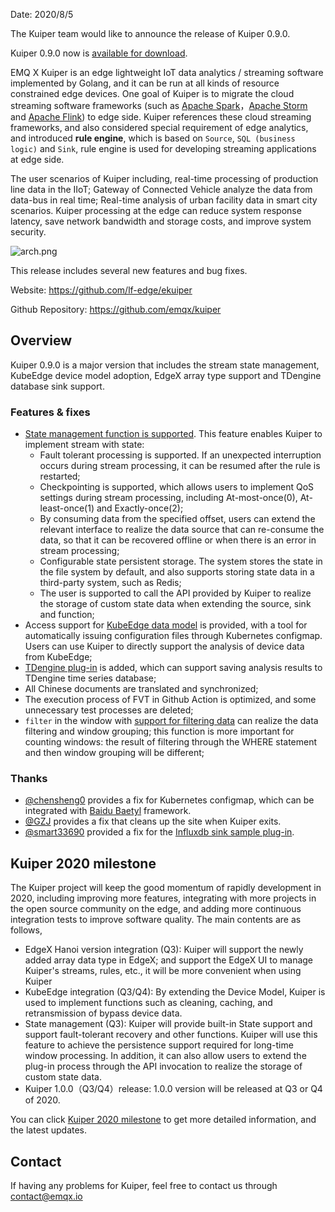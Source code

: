 Date: 2020/8/5

The Kuiper team would like to announce the release of Kuiper 0.9.0. 

Kuiper 0.9.0 now is [available for download](https://github.com/emqx/kuiper/releases/tag/0.9.0).

EMQ X Kuiper is an edge lightweight IoT data analytics / streaming software implemented by Golang, and it can be run at all kinds of resource constrained edge devices. One goal of Kuiper is to migrate the cloud streaming software frameworks (such as [Apache Spark](https://spark.apache.org/)，[Apache Storm](https://storm.apache.org/) and [Apache Flink](https://flink.apache.org/)) to edge side. Kuiper references these cloud streaming frameworks, and also considered special requirement of edge analytics, and introduced **rule engine**, which is based on `Source`, `SQL (business logic)` and `Sink`, rule engine is used for developing streaming applications at edge side.

The user scenarios of Kuiper including, real-time processing of production line data in the IIoT; Gateway of Connected Vehicle analyze the data from data-bus in real time; Real-time analysis of urban facility data in smart city scenarios. Kuiper processing at the edge can reduce system response latency, save network bandwidth and storage costs, and improve system security.

![arch.png](https://static.emqx.net/images/ee1e8ac493f59310cab642a6948f6af5.png)

This release includes several new features and bug fixes.

Website: <https://github.com/lf-edge/ekuiper>

Github Repository: <https://github.com/emqx/kuiper>

## Overview

Kuiper 0.9.0 is a major version that includes the stream state management, KubeEdge device model adoption,  EdgeX array type support and TDengine database sink support.

### Features & fixes

- [State management function is supported](https://github.com/emqx/kuiper/blob/develop/docs/zh_CN/rules/state_and_fault_tolerance.md). This feature enables Kuiper to implement stream with state:
  - Fault tolerant processing is supported. If an unexpected interruption occurs during stream processing, it can be resumed after the rule is restarted;
  - Checkpointing is supported, which allows users to implement QoS settings during stream processing, including At-most-once(0), At-least-once(1) and Exactly-once(2);
  - By consuming data from the specified offset, users can extend the relevant interface to realize the data source that can  re-consume the data, so that it can be recovered offline or when there is an error in stream processing;
  - Configurable state persistent storage. The system stores the state in the file system by default, and also supports storing state data in a third-party system, such as Redis;
  - The user is supported to call the API provided by Kuiper to realize the storage of custom state data when extending the source, sink and function;
- Access support for [KubeEdge data model](https://github.com/lf-edge/ekuiper/blob/master/docs/en_US/rules/sources/mqtt.md#kubeedgeversion) is provided, with a tool for automatically issuing configuration files through Kubernetes configmap. Users can use Kuiper to directly support the analysis of device data from KubeEdge;
- [TDengine plug-in](https://github.com/emqx/kuiper/blob/master/docs/en_US/plugins/sinks/taos.md) is added, which can support saving analysis results to TDengine time series database;
- All Chinese documents are translated and synchronized;
- The execution process of FVT in Github Action is optimized, and some unnecessary test processes are deleted;
- `filter` in the window with [support for filtering data](https://github.com/emqx/kuiper/blob/cfbdf6503e7e63e0680d038cb06aece0415f91a0/docs/en_US/sqls/windows.md#filter-window-inputs) can realize the data filtering and window grouping; this function is more important for counting windows: the result of filtering through the WHERE statement and then window grouping will be different;

### Thanks

- [@chensheng0](https://github.com/emqx/kuiper/commits?author=chensheng0) provides a fix for Kubernetes configmap, which can be integrated with [Baidu Baetyl](https://github.com/baetyl/baetyl) framework.
- [@GZJ](https://github.com/emqx/kuiper/commits?author=GZJ) provides a fix that cleans up the site when Kuiper exits.
- [@smart33690](https://github.com/smart33690) provided a fix for the [Influxdb sink sample plug-in](https://github.com/emqx/kuiper/blob/master/docs/zh_CN/plugins/sinks/influxdb.md).

## Kuiper 2020 milestone

The Kuiper project will keep the good momentum of rapidly development in 2020, including improving more features, integrating with more projects in the open source community on the edge, and adding more continuous integration tests to improve software quality. The main contents are as follows,

- EdgeX Hanoi version integration (Q3): Kuiper will support the newly added array data type in EdgeX; and support the EdgeX UI to manage Kuiper's streams, rules, etc., it will be more convenient when using Kuiper
- KubeEdge integration (Q3/Q4): By extending the Device Model, Kuiper is used to implement functions such as cleaning, caching, and retransmission of bypass device data. 
- State management (Q3): Kuiper will provide built-in State support and support fault-tolerant recovery and other functions. Kuiper will use this feature to achieve the persistence support required for long-time window processing. In addition, it can also allow users to extend the plug-in process through the API invocation to realize the storage of custom state data.
- Kuiper 1.0.0（Q3/Q4）release: 1.0.0 version will be released at Q3 or Q4 of 2020.

You can click [Kuiper 2020 milestone](https://github.com/emqx/kuiper/projects/1) to get more detailed information, and the latest updates.

## Contact

If having any problems for Kuiper, feel free to contact us through [contact@emqx.io](mailto:contact@emqx.io)

